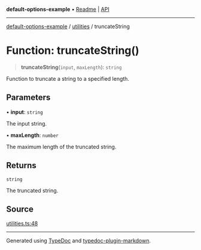**default-options-example** • [Readme](../../README.md) \| [API](../../modules.md)

***

[default-options-example](../../README.md) / [utilities](../README.md) / truncateString

# Function: truncateString()

> **truncateString**(`input`, `maxLength`): `string`

Function to truncate a string to a specified length.

## Parameters

• **input**: `string`

The input string.

• **maxLength**: `number`

The maximum length of the truncated string.

## Returns

`string`

The truncated string.

## Source

[utilities.ts:48](https://github.com/tgreyuk/typedoc-plugin-markdown-examples/blob/13dc594/examples/01-typedoc-plugin-markdown/src/utilities.ts#L48)

***

Generated using [TypeDoc](https://typedoc.org) and [typedoc-plugin-markdown](https://typedoc-plugin-markdown.org).
